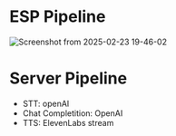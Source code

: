 # ESP Pipeline
![Screenshot from 2025-02-23 19-46-02](https://github.com/user-attachments/assets/86a99e7f-21e3-466d-9e08-770189defa2c)
# Server Pipeline
- STT: openAI
- Chat Completition: OpenAI
- TTS: ElevenLabs stream
